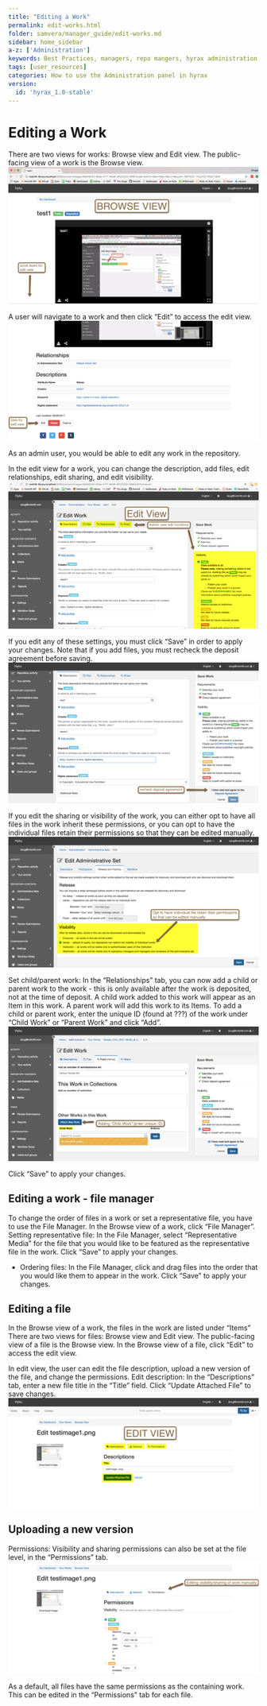 ```yaml
---
title: "Editing a Work"
permalink: edit-works.html
folder: samvera/manager_guide/edit-works.md
sidebar: home_sidebar
a-z: ['Administration']
keywords: Best Practices, managers, repo mangers, hyrax administration
tags: [user_resources]
categories: How to use the Administration panel in hyrax
version:
  id: 'hyrax_1.0-stable'
---
```


# Editing a Work

There are two views for works: Browse view and Edit view. The public-facing view of a work is the Browse view. ![editing work](images/screenshots/Editing_work_8a.png )

A user will navigate to a work and then click “Edit” to access the edit view. ![editing work](images/screenshots/Editing_work_8b.png )

As an admin user, you would be able to edit any work in the repository.

In the edit view for a work, you can change the description, add files, edit relationships, edit sharing, and edit visibility. ![editing work](images/screenshots/Editing_work_3.png )

If you edit any of these settings, you must click “Save” in order to apply your changes. Note that if you add files, you must recheck the deposit agreement before saving.  ![editing work](images/screenshots/Editing_work_1.png )

If you edit the sharing or visibility of the work, you can either opt to have all files in the work inherit these permissions, or you can opt to have the individual files retain their permissions so that they can be edited manually.  ![editing work](images/screenshots/Editing_work_4.png )

Set child/parent work: In the “Relationships” tab, you can now add a child or parent work to the work - this is only available after the work is deposited, not at the time of deposit. A child work added to this work will appear as an Item in this work. A parent work will add this work to its Items. To add a child or parent work, enter the unique ID (found at ???) of the work under “Child Work” or “Parent Work” and click “Add”. ![editing work](images/screenshots/Editing_work_5.png )

Click “Save” to apply your changes.

## Editing a work - file manager
To change the order of files in a work or set a representative file, you have to use the File Manager. In the Browse view of a work, click “File Manager”.
Setting representative file: In the File Manager, select “Representative Media” for the file that you would like to be featured as the representative file in the work. Click “Save” to apply your changes.

- Ordering files: In the File Manager, click and drag files into the order that you would like them to appear in the work. Click “Save” to apply your changes.

## Editing a file
In the Browse view of a work, the files in the work are listed under “Items”
There are two views for files: Browse view and Edit view. The public-facing view of a file is the Browse view. In the Browse view of a file, click “Edit” to access the edit view.

In edit view, the user can edit the file description, upload a new version of the file, and change the permissions.
Edit description: In the “Descriptions” tab, enter a new file title in the “Title” field. Click “Update Attached File” to save changes. ![editing work](images/screenshots/Editing_work_3b.png )

## Uploading a new version
Permissions: Visibility and sharing permissions can also be set at the file level, in the “Permissions” tab. ![editing work](images/screenshots/Editing_work_6a.png ) 

As a default, all files have the same permissions as the containing work. This can be edited in the “Permissions” tab for each file.
